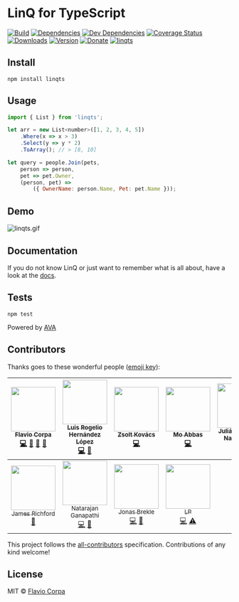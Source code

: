 # LinQ for TypeScript

[![Build](https://img.shields.io/travis/kutyel/linq.ts/master.svg?style=flat-square)](https://travis-ci.org/kutyel/linq.ts)
[![Dependencies](https://img.shields.io/david/kutyel/linq.ts.svg?style=flat-square)](https://david-dm.org/kutyel/linq.ts)
[![Dev Dependencies](https://img.shields.io/david/dev/kutyel/linq.ts.svg?style=flat-square)](https://david-dm.org/kutyel/linq.ts?type=dev)
[![Coverage Status](https://img.shields.io/coveralls/kutyel/linq.ts/master.svg?style=flat-square)](https://coveralls.io/github/kutyel/linq.ts?branch=master)
[![Downloads](https://img.shields.io/npm/dm/linqts.svg?style=flat-square)](https://npmjs.com/packages/linqts)
[![Version](https://img.shields.io/npm/v/linqts.svg?style=flat-square)](https://npmjs.com/packages/linqts)
[![Donate](https://img.shields.io/badge/donate-paypal-blue.svg?style=flat-square)](https://paypal.me/flaviocorpa)
[![linqts](https://raw.githubusercontent.com/kutyel/linq/master/assets/linqts.png)](http://www.typescriptlang.org)

## Install

```
npm install linqts
```

## Usage

```javascript
import { List } from 'linqts';

let arr = new List<number>([1, 2, 3, 4, 5])
    .Where(x => x > 3)
    .Select(y => y * 2)
    .ToArray(); // > [8, 10]

let query = people.Join(pets,
    person => person,
    pet => pet.Owner,
    (person, pet) =>
        ({ OwnerName: person.Name, Pet: pet.Name }));
```

## Demo

![linqts.gif](https://raw.githubusercontent.com/kutyel/linq/master/assets/linqts.gif)

## Documentation
If you do not know LinQ or just want to remember what is all about, have a look at the [docs](http://kutyel.github.io/linq.ts/docs/classes/list/index.html).

## Tests

```
npm test
```

Powered by [AVA](https://github.com/sindresorhus/ava)

## Contributors

Thanks goes to these wonderful people ([emoji key](https://github.com/kentcdodds/all-contributors#emoji-key)):

<!-- ALL-CONTRIBUTORS-LIST:START - Do not remove or modify this section -->
| [<img src="https://avatars0.githubusercontent.com/u/5127501?v=3" width="100px;"/><br /><sub>Flavio Corpa</sub>](http://flaviocorpa.com)<br />[💻](https://github.com/kutyel/linq.ts/commits?author=kutyel "Code") [💬](#question-kutyel "Answering Questions") [📖](https://github.com/kutyel/linq.ts/commits?author=kutyel "Documentation") [👀](#review-kutyel "Reviewed Pull Requests") | [<img src="https://avatars1.githubusercontent.com/u/5412470?v=3" width="100px;"/><br /><sub>Luis Rogelio Hernández López</sub>](https://github.com/Kurtz1993)<br />[💻](https://github.com/kutyel/linq.ts/commits?author=Kurtz1993 "Code") [🔧](#tool-Kurtz1993 "Tools") | [<img src="https://avatars3.githubusercontent.com/u/20083522?v=3" width="100px;"/><br /><sub>Zsolt Kovács</sub>](https://github.com/zskovacs)<br />[💻](https://github.com/kutyel/linq.ts/commits?author=zskovacs "Code") | [<img src="https://avatars2.githubusercontent.com/u/1510389?v=3" width="100px;"/><br /><sub>Mo Abbas</sub>](https://github.com/abbasmhd)<br />[💻](https://github.com/kutyel/linq.ts/commits?author=abbasmhd "Code") | [<img src="https://avatars3.githubusercontent.com/u/13154847?v=3" width="100px;"/><br /><sub>Julián Salgado Napolitano</sub>](https://euipo.europa.eu/ohimportal/404)<br />[💻](https://github.com/kutyel/linq.ts/commits?author=keropodium "Code") [🔧](#tool-keropodium "Tools") | [<img src="https://avatars0.githubusercontent.com/u/22657637?v=3" width="100px;"/><br /><sub>mstrzoda</sub>](https://github.com/mstrzoda)<br />[💻](https://github.com/kutyel/linq.ts/commits?author=mstrzoda "Code") [🐛](https://github.com/kutyel/linq.ts/issues?q=author%3Amstrzoda "Bug reports") [⚠️](https://github.com/kutyel/linq.ts/commits?author=mstrzoda "Tests") | [<img src="https://avatars0.githubusercontent.com/u/124676?v=3" width="100px;"/><br /><sub>Kyle Wascher</sub>](https://github.com/Zoxive)<br />[⚠️](https://github.com/kutyel/linq.ts/commits?author=Zoxive "Tests") |
| :---: | :---: | :---: | :---: | :---: | :---: | :---: |
| [<img src="https://avatars1.githubusercontent.com/u/8244919?v=3" width="100px;"/><br /><sub>James Richford</sub>](https://github.com/jamesrichford)<br />[🔧](#tool-jamesrichford "Tools") | [<img src="https://avatars1.githubusercontent.com/u/9244766?v=3" width="100px;"/><br /><sub>Natarajan Ganapathi</sub>](https://in.linkedin.com/in/natarajanganapathi)<br />[💻](https://github.com/kutyel/linq.ts/commits?author=natarajanmca11 "Code") [🔧](#tool-natarajanmca11 "Tools") | [<img src="https://avatars0.githubusercontent.com/u/797614?v=3" width="100px;"/><br /><sub>Jonas Brekle</sub>](https://github.com/jbrekle)<br />[💻](https://github.com/kutyel/linq.ts/commits?author=jbrekle "Code") [🐛](https://github.com/kutyel/linq.ts/issues?q=author%3Ajbrekle "Bug reports") | [<img src="https://avatars3.githubusercontent.com/u/927201?v=4" width="100px;"/><br /><sub>LP</sub>](https://github.com/grofit)<br />[💻](https://github.com/kutyel/linq.ts/commits?author=grofit "Code") [⚠️](https://github.com/kutyel/linq.ts/commits?author=grofit "Tests") |
<!-- ALL-CONTRIBUTORS-LIST:END -->

This project follows the [all-contributors](https://github.com/kentcdodds/all-contributors) specification. Contributions of any kind welcome!

## License

MIT © [Flavio Corpa](http://flaviocorpa.com)

